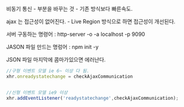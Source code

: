 비동기 통신 - 부분을 바꾸는 것 - 기존 방식보다 빠른속도.

ajax 는 접근성이 없어진다. - Live Region 방식으로 하면 접근성이 개선된다.

서버 구동하는 명령어 : http-server -o -a localhost -p 9090

JASON 파일 만드는 명렁어 : npm init -y

JSON 파일 마지막에 콤마가있으면 에러난다.

```javascript
//구형 이벤트 모델 ie 6~ 이상 다 됨.
xhr.onreadystatechange = checkAjaxCommunication


//신형 이벤트 모델 ie9 이상
xhr.addEventListener('readystatechange',checkAjaxCommunication);
```

